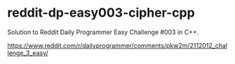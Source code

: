 # reddit-dp-easy003-cipher-cpp
Solution to Reddit Daily Programmer Easy Challenge #003 in C++.

https://www.reddit.com/r/dailyprogrammer/comments/pkw2m/2112012_challenge_3_easy/
